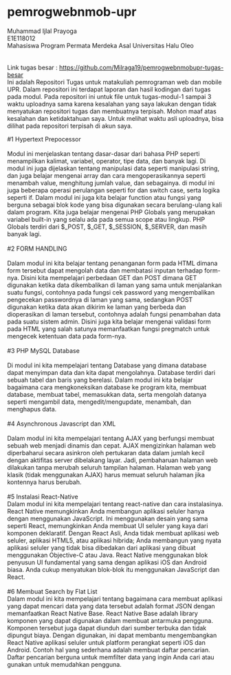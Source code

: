 # pemrogwebnmob-upr
Muhammad Ijlal Prayoga<br>
E1E118012<br>
Mahasiswa Program Permata Merdeka Asal Universitas Halu Oleo<br><br>
<br>
Link tugas besar : https://github.com/Milraga19/pemrogwebnmobupr-tugas-besar
<br>
Ini adalah Repositori Tugas untuk matakuliah pemrograman web dan mobile UPR. Dalam repositori ini terdapat laporan dan hasil kodingan dari tugas pada modul. Pada repositori ini untuk file untuk tugas-modul-1 sampai 3 waktu uploadnya sama karena kesalahan yang saya lakukan dengan tidak menyatukan repositori tugas dan membuatnya terpisah. Mohon maaf atas kesalahan dan ketidaktahuan saya. Untuk melihat waktu asli uploadnya, bisa dilihat pada repositori terpisah di akun saya.<br>

#1 Hypertext Prepocessor<br>
<br>
Modul ini menjelaskan tentang dasar-dasar dari bahasa PHP seperti menampilkan kalimat, variabel, operator, tipe data, dan banyak lagi. Di modul ini juga dijelaskan tentang manipulasi data seperti manipulasi string, dan juga belajar mengenai array dan cara mengoperasikannya seperti menambah value, menghitung jumlah value, dan sebagainya. di modul ini juga beberapa operasi perulangan seperti for dan switch case, serta logika seperti if. Dalam modul ini juga kita belajar function atau fungsi yang berguna sebagai blok kode yang bisa digunakan secara berulang-ulang kali dalam program. Kita juga belajar mengenai PHP Globals yang merupakan variabel built-in yang selalu ada pada semua scope atau lingkup. PHP Globals terdiri dari $_POST, $_GET, $_SESSION, $_SERVER, dan masih banyak lagi.<br>
<br>
#2 FORM HANDLING<br>
<br>
Dalam modul ini kita belajar tentang penanganan form pada HTML dimana form tersebut dapat mengolah data dan membatasi inputan terhadap form-nya. Disini kita mempelajari perbedaan GET dan POST dimana GET digunakan ketika data dikembalikan di laman yang sama untuk menjalankan suatu fungsi, contohnya pada fungsi cek password yang mengembalikan pengecekan passwordnya di laman yang sama, sedangkan POST digunakan ketika data akan dikirim ke laman yang berbeda dan dioperasikan di laman tersebut, contohnya adalah fungsi penambahan data pada suatu sistem admin. Disini juga kita belajar mengenai validasi form pada HTML yang salah satunya memanfaatkan fungsi pregmatch untuk mengecek ketentuan data pada form-nya.<br><br>
#3 PHP MySQL Database<br>
<br>
Di modul ini kita mempelajari tentang Database yang dimana database dapat menyimpan data dan kita dapat mengolahnya. Database terdiri dari sebuah tabel dan baris yang berelasi. Dalam modul ini kita belajar bagaimana cara mengkoneksikan database ke program kita, membuat database, membuat tabel, memasukkan data, serta mengolah datanya seperti mengambil data, mengedit/mengupdate, menambah, dan menghapus data. <br>
<br>
#4 Asynchronous Javascript dan XML<br>
<br>
Dalam modul ini kita mempelajari tentang AJAX yang berfungsi membuat sebuah web menjadi dinamis dan cepat. AJAX mengizinkan halaman web diperbaharui secara asinkron oleh pertukaran data dalam jumlah kecil dengan aktifitas server dibelakang layar. Jadi, pembaharuan halaman web dilakukan tanpa merubah seluruh tampilan halaman. Halaman web yang klasik (tidak menggunakan AJAX) harus memuat seluruh halaman jika kontennya harus berubah. 
<br>
<br>
 #5 Instalasi React-Native<br>
Dalam modul ini kita mempelajari tentang react-native dan cara instalasinya. React Native memungkinkan Anda membangun aplikasi seluler hanya dengan menggunakan JavaScript. Ini menggunakan desain yang sama seperti React, memungkinkan Anda membuat UI seluler yang kaya dari komponen deklaratif. Dengan React Asli, Anda tidak membuat aplikasi web seluler, aplikasi HTML5, atau aplikasi hibrida; Anda membangun yang nyata aplikasi seluler yang tidak bisa dibedakan dari aplikasi yang dibuat menggunakan Objective-C atau Java. React Native menggunakan blok penyusun UI fundamental yang sama dengan aplikasi iOS  dan  Android  biasa.  Anda cukup  menyatukan  blok-blok  itu  menggunakan JavaScript dan React.
<br>
<br>
#6 Membuat Search by Flat List<br>
Dalam modul ini kita mempelajari tentang bagaimana cara membuat aplikasi yang dapat mencari data yang data tersebut adalah format JSON dengan memanfaatkan React Native Base. React Native Base adalah library komponen yang dapat digunakan dalam membuat antarmuka pengguna. Komponen tersebut juga dapat diunduh dari sumber terbuka dan tidak dipungut biaya. Dengan digunakan, ini dapat membantu mengembangkan React Native aplikasi seluler untuk platform perangkat seperti iOS dan Android. Contoh hal yang sederhana adalah membuat daftar pencarian. Daftar pencarian berguna untuk memfilter data yang ingin Anda cari atau gunakan untuk memudahkan pengguna.
